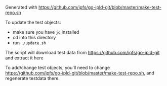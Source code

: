 Generated with https://github.com/ipfs/go-ipld-git/blob/master/make-test-repo.sh

To update the test objects:
* make sure you have `jq` installed
* cd into this directory
* run `./update.sh`

The script will download test data from https://github.com/ipfs/go-ipld-git and extract it here

To add/change test objects, you'll need to change https://github.com/ipfs/go-ipld-git/blob/master/make-test-repo.sh,
and regenerate testdata there.
